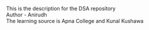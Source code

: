 This is the description for the DSA repository
<br>
Author - Anirudh
<br>
The learning source is Apna College and Kunal Kushawa
